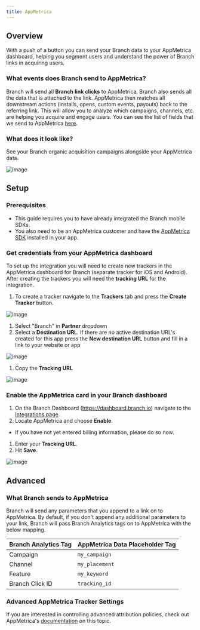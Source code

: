 ```yaml
---
title: AppMetrica
---
```

## Overview

With a push of a button you can send your Branch data to your AppMetrica dashboard, helping you segment users and understand the power of Branch links in acquiring users.


### What events does Branch send to AppMetrica?

Branch will send all **Branch link clicks** to AppMetrica. Branch also sends all the data that is attached to the link. AppMetrica then matches all downstream actions (installs, opens, custom events, payouts) back to the referring link. This will allow you to analyze which campaigns, channels, etc. are helping you acquire and engage users. You can see the list of fields that we send to AppMetrica [here](#what-branch-sends-to-appmetrica).

### What does it look like?

See your Branch organic acquisition campaigns alongside your AppMetrica data.

![image](/images/pages/integrations/appmetrica/appmetrica-dashboard-example.png)

## Setup

### Prerequisites

- This guide requires you to have already integrated the Branch mobile SDKs.
- You also need to be an AppMetrica customer and have the [AppMetrica SDK](https://tech.yandex.com/metrica-mobile-sdk/doc/mobile-sdk-dg/concepts/mobilesdk-about-docpage/) installed in your app.

### Get credentials from your AppMetrica dashboard

To set up the integration you will need to create new trackers in the AppMetrica dashboard for Branch (separate tracker for iOS and Android). After creating the trackers you will need the **tracking URL** for the integration.

1. To create a tracker navigate to the <notranslate>**Trackers**</notranslate> tab and press the <notranslate>**Create Tracker**</notranslate> button.

![image](/images/pages/integrations/appmetrica/appmetrica-create-tracker.png)

1. Select <notranslate>"Branch"</notranslate> in <notranslate>**Partner**</notranslate> dropdown
1. Select a <notranslate>**Destination URL**</notranslate>. If there are no active destination URL's created for this app press the <notranslate>**New destination URL**</notranslate> button and fill in a link to your website or app

![image](/images/pages/integrations/appmetrica/appmetrica-destination-url.png)

1. Copy the <notranslate>**Tracking URL**</notranslate>

![image](/images/pages/integrations/appmetrica/appmetrica-tracking-url.png)

### Enable the AppMetrica card in your Branch dashboard

1. On the Branch Dashboard (https://dashboard.branch.io) navigate to the [Integrations page](https://dashboard.branch.io/integrations).
1. Locate AppMetrica and choose <notranslate>**Enable**</notranslate>.
  * If you have not yet entered billing information, please do so now.
1. Enter your <notranslate>**Tracking URL**</notranslate>.
1. Hit <notranslate>**Save**</notranslate>.

![image](/images/pages/integrations/appmetrica/enable-appmetrica-integration.png)

## Advanced

### What Branch sends to AppMetrica

Branch will send any parameters that you append to a link on to AppMetrica. By default, if you don't append any additional parameters to your link, Branch will pass Branch Analytics tags on to AppMetrica with the below mapping.

Branch Analytics Tag | AppMetrica Data Placeholder Tag
--- | ---
<notranslate>Campaign</notranslate> | `my_campaign`
<notranslate>Channel</notranslate> | `my_placement`
<notranslate>Feature</notranslate> | `my_keyword`
<notranslate>Branch Click ID</notranslate> | `tracking_id`

### Advanced AppMetrica Tracker Settings

If you are interested in controlling advanced attribution policies, check out AppMetrica's [documentation](https://tech.yandex.com/metrica-mobile-sdk/doc/mobile-tracking/concepts/add-tracker-docpage/) on this topic.
